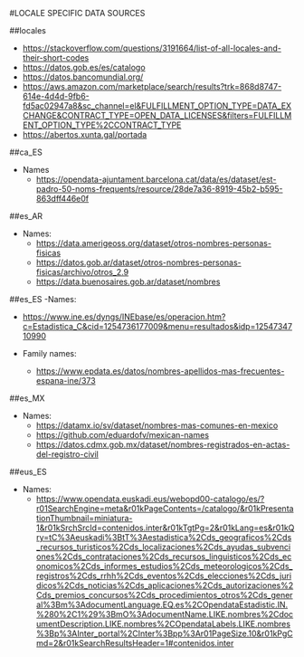 #LOCALE SPECIFIC DATA SOURCES

##locales
- https://stackoverflow.com/questions/3191664/list-of-all-locales-and-their-short-codes
- https://datos.gob.es/es/catalogo
- https://datos.bancomundial.org/
- https://aws.amazon.com/marketplace/search/results?trk=868d8747-614e-4d4d-9fb6-fd5ac02947a8&sc_channel=el&FULFILLMENT_OPTION_TYPE=DATA_EXCHANGE&CONTRACT_TYPE=OPEN_DATA_LICENSES&filters=FULFILLMENT_OPTION_TYPE%2CCONTRACT_TYPE
- https://abertos.xunta.gal/portada

##ca_ES
- Names
  - https://opendata-ajuntament.barcelona.cat/data/es/dataset/est-padro-50-noms-frequents/resource/28de7a36-8919-45b2-b595-863dff446e0f

##es_AR
- Names:
  - https://data.amerigeoss.org/dataset/otros-nombres-personas-fisicas
  - https://datos.gob.ar/dataset/otros-nombres-personas-fisicas/archivo/otros_2.9
  - https://data.buenosaires.gob.ar/dataset/nombres
  
##es_ES
-Names:
  - https://www.ine.es/dyngs/INEbase/es/operacion.htm?c=Estadistica_C&cid=1254736177009&menu=resultados&idp=1254734710990

- Family names:
  - https://www.epdata.es/datos/nombres-apellidos-mas-frecuentes-espana-ine/373

##es_MX
- Names:
  - https://datamx.io/sv/dataset/nombres-mas-comunes-en-mexico
  - https://github.com/eduardofv/mexican-names
  - https://datos.cdmx.gob.mx/dataset/nombres-registrados-en-actas-del-registro-civil

##eus_ES
- Names:
  - https://www.opendata.euskadi.eus/webopd00-catalogo/es/?r01SearchEngine=meta&r01kPageContents=/catalogo/&r01kPresentationThumbnail=miniatura-1&r01kSrchSrcId=contenidos.inter&r01kTgtPg=2&r01kLang=es&r01kQry=tC%3Aeuskadi%3BtT%3Aestadistica%2Cds_geograficos%2Cds_recursos_turisticos%2Cds_localizaciones%2Cds_ayudas_subvenciones%2Cds_contrataciones%2Cds_recursos_linguisticos%2Cds_economicos%2Cds_informes_estudios%2Cds_meteorologicos%2Cds_registros%2Cds_rrhh%2Cds_eventos%2Cds_elecciones%2Cds_juridicos%2Cds_noticias%2Cds_aplicaciones%2Cds_autorizaciones%2Cds_premios_concursos%2Cds_procedimientos_otros%2Cds_general%3Bm%3AdocumentLanguage.EQ.es%2COpendataEstadistic.IN.%280%2C1%29%3BmO%3AdocumentName.LIKE.nombres%2CdocumentDescription.LIKE.nombres%2COpendataLabels.LIKE.nombres%3Bp%3AInter_portal%2CInter%3Bpp%3Ar01PageSize.10&r01kPgCmd=2&r01kSearchResultsHeader=1#contenidos.inter
 
